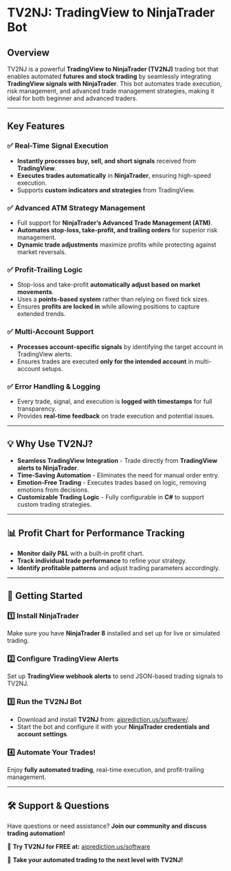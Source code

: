# **TV2NJ: TradingView to NinjaTrader Bot**  

## **Overview**  
TV2NJ is a powerful **TradingView to NinjaTrader (TV2NJ)** trading bot that enables automated **futures and stock trading** by seamlessly integrating **TradingView signals with NinjaTrader**. This bot automates trade execution, risk management, and advanced trade management strategies, making it ideal for both beginner and advanced traders.

---  

## **Key Features**  

### **✅ Real-Time Signal Execution**  
- **Instantly processes buy, sell, and short signals** received from **TradingView**.  
- **Executes trades automatically** in **NinjaTrader**, ensuring high-speed execution.  
- Supports **custom indicators and strategies** from TradingView.  

### **✅ Advanced ATM Strategy Management**  
- Full support for **NinjaTrader’s Advanced Trade Management (ATM)**.  
- **Automates stop-loss, take-profit, and trailing orders** for superior risk management.  
- **Dynamic trade adjustments** maximize profits while protecting against market reversals.  

### **✅ Profit-Trailing Logic**  
- Stop-loss and take-profit **automatically adjust based on market movements**.  
- Uses a **points-based system** rather than relying on fixed tick sizes.  
- Ensures **profits are locked in** while allowing positions to capture extended trends.  

### **✅ Multi-Account Support**  
- **Processes account-specific signals** by identifying the target account in TradingView alerts.  
- Ensures trades are executed **only for the intended account** in multi-account setups.  


### **✅ Error Handling & Logging**  
- Every trade, signal, and execution is **logged with timestamps** for full transparency.  
- Provides **real-time feedback** on trade execution and potential issues.  

---  

## **💡 Why Use TV2NJ?**  
- **Seamless TradingView Integration** - Trade directly from **TradingView alerts to NinjaTrader**.  
- **Time-Saving Automation** - Eliminates the need for manual order entry.  
- **Emotion-Free Trading** - Executes trades based on logic, removing emotions from decisions.  
- **Customizable Trading Logic** - Fully configurable in **C#** to support custom trading strategies.  

---  

## **📊 Profit Chart for Performance Tracking**  
- **Monitor daily P&L** with a built-in profit chart.  
- **Track individual trade performance** to refine your strategy.  
- **Identify profitable patterns** and adjust trading parameters accordingly.  

---  

## **🚀 Getting Started**  
### **1️⃣ Install NinjaTrader**  
Make sure you have **NinjaTrader 8** installed and set up for live or simulated trading.  

### **2️⃣ Configure TradingView Alerts**  
Set up **TradingView webhook alerts** to send JSON-based trading signals to TV2NJ.  

### **3️⃣ Run the TV2NJ Bot**  
- Download and install **TV2NJ** from: [aiprediction.us/software/](https://aiprediction.us/software/).  
- Start the bot and configure it with your **NinjaTrader credentials and account settings**.  

### **4️⃣ Automate Your Trades!**  
Enjoy **fully automated trading**, real-time execution, and profit-trailing management.  

---  

## **🛠️ Support & Questions**  
Have questions or need assistance? **Join our community and discuss trading automation!**  

📌 **Try TV2NJ for FREE at:** [aiprediction.us/software](https://aiprediction.us/software/)  

🚀 **Take your automated trading to the next level with TV2NJ!**

